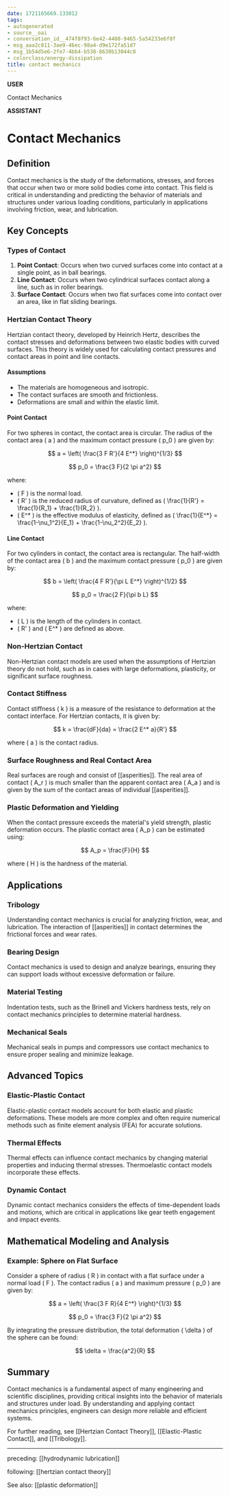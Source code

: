 ```yaml
---
date: 1721165669.133012
tags:
- autogenerated
- source__oai
- conversation_id__474f8f93-6e42-4408-9465-5a54233e6f8f
- msg_aaa2c811-3ae9-46ec-98a4-d9e172fa51d7
- msg_1b54d5e6-2fe7-4bb4-b538-8630b13044c8
- colorclass/energy-dissipation
title: contact mechanics
---
```


**USER**

Contact Mechanics


**ASSISTANT**

# Contact Mechanics

## Definition

Contact mechanics is the study of the deformations, stresses, and forces that occur when two or more solid bodies come into contact. This field is critical in understanding and predicting the behavior of materials and structures under various loading conditions, particularly in applications involving friction, wear, and lubrication.

## Key Concepts

### Types of Contact

1. **Point Contact**: Occurs when two curved surfaces come into contact at a single point, as in ball bearings.
2. **Line Contact**: Occurs when two cylindrical surfaces contact along a line, such as in roller bearings.
3. **Surface Contact**: Occurs when two flat surfaces come into contact over an area, like in flat sliding bearings.

### Hertzian Contact Theory

Hertzian contact theory, developed by Heinrich Hertz, describes the contact stresses and deformations between two elastic bodies with curved surfaces. This theory is widely used for calculating contact pressures and contact areas in point and line contacts.

#### Assumptions

- The materials are homogeneous and isotropic.
- The contact surfaces are smooth and frictionless.
- Deformations are small and within the elastic limit.

#### Point Contact

For two spheres in contact, the contact area is circular. The radius of the contact area \( a \) and the maximum contact pressure \( p_0 \) are given by:

$$
a = \left( \frac{3 F R'}{4 E^*} \right)^{1/3}
$$

$$
p_0 = \frac{3 F}{2 \pi a^2}
$$

where:
- \( F \) is the normal load.
- \( R' \) is the reduced radius of curvature, defined as \( \frac{1}{R'} = \frac{1}{R_1} + \frac{1}{R_2} \).
- \( E^* \) is the effective modulus of elasticity, defined as \( \frac{1}{E^*} = \frac{1-\nu_1^2}{E_1} + \frac{1-\nu_2^2}{E_2} \).

#### Line Contact

For two cylinders in contact, the contact area is rectangular. The half-width of the contact area \( b \) and the maximum contact pressure \( p_0 \) are given by:

$$
b = \left( \frac{4 F R'}{\pi L E^*} \right)^{1/2}
$$

$$
p_0 = \frac{2 F}{\pi b L}
$$

where:
- \( L \) is the length of the cylinders in contact.
- \( R' \) and \( E^* \) are defined as above.

### Non-Hertzian Contact

Non-Hertzian contact models are used when the assumptions of Hertzian theory do not hold, such as in cases with large deformations, plasticity, or significant surface roughness.

### Contact Stiffness

Contact stiffness \( k \) is a measure of the resistance to deformation at the contact interface. For Hertzian contacts, it is given by:

$$
k = \frac{dF}{da} = \frac{2 E^* a}{R'}
$$

where \( a \) is the contact radius.

### Surface Roughness and Real Contact Area

Real surfaces are rough and consist of [[asperities]]. The real area of contact \( A_r \) is much smaller than the apparent contact area \( A_a \) and is given by the sum of the contact areas of individual [[asperities]].

### Plastic Deformation and Yielding

When the contact pressure exceeds the material's yield strength, plastic deformation occurs. The plastic contact area \( A_p \) can be estimated using:

$$
A_p = \frac{F}{H}
$$

where \( H \) is the hardness of the material.

## Applications

### Tribology

Understanding contact mechanics is crucial for analyzing friction, wear, and lubrication. The interaction of [[asperities]] in contact determines the frictional forces and wear rates.

### Bearing Design

Contact mechanics is used to design and analyze bearings, ensuring they can support loads without excessive deformation or failure.

### Material Testing

Indentation tests, such as the Brinell and Vickers hardness tests, rely on contact mechanics principles to determine material hardness.

### Mechanical Seals

Mechanical seals in pumps and compressors use contact mechanics to ensure proper sealing and minimize leakage.

## Advanced Topics

### Elastic-Plastic Contact

Elastic-plastic contact models account for both elastic and plastic deformations. These models are more complex and often require numerical methods such as finite element analysis (FEA) for accurate solutions.

### Thermal Effects

Thermal effects can influence contact mechanics by changing material properties and inducing thermal stresses. Thermoelastic contact models incorporate these effects.

### Dynamic Contact

Dynamic contact mechanics considers the effects of time-dependent loads and motions, which are critical in applications like gear teeth engagement and impact events.

## Mathematical Modeling and Analysis

### Example: Sphere on Flat Surface

Consider a sphere of radius \( R \) in contact with a flat surface under a normal load \( F \). The contact radius \( a \) and maximum pressure \( p_0 \) are given by:

$$
a = \left( \frac{3 F R}{4 E^*} \right)^{1/3}
$$

$$
p_0 = \frac{3 F}{2 \pi a^2}
$$

By integrating the pressure distribution, the total deformation \( \delta \) of the sphere can be found:

$$
\delta = \frac{a^2}{R}
$$

## Summary

Contact mechanics is a fundamental aspect of many engineering and scientific disciplines, providing critical insights into the behavior of materials and structures under load. By understanding and applying contact mechanics principles, engineers can design more reliable and efficient systems.

For further reading, see [[Hertzian Contact Theory]], [[Elastic-Plastic Contact]], and [[Tribology]].


---

preceding: [[hydrodynamic lubrication]]  


following: [[hertzian contact theory]]

See also: [[plastic deformation]]
